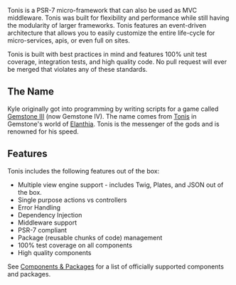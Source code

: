 Tonis is a PSR-7 micro-framework that can also be used as MVC middleware. Tonis was built for flexibility and performance
while still having the modularity of larger frameworks. Tonis features an event-driven architecture that allows you to 
easily customize the entire life-cycle for micro-services, apis, or even full on sites.

Tonis is built with best practices in mind and features 100% unit test coverage, integration tests, and high quality code.
No pull request will ever be merged that violates any of these standards.

The Name
--------

Kyle originally got into programming by writing scripts for a game called [Gemstone III](http://www.play.net/gs4) 
(now Gemstone IV). The name comes from [Tonis](https://gswiki.play.net/mediawiki/index.php/Tonis) in Gemstone's world of 
[Elanthia](https://gswiki.play.net/mediawiki/index.php/Elanthia). Tonis is the messenger of the gods and is renowned for 
his speed.
 
Features
--------

Tonis includes the following features out of the box:

  * Multiple view engine support - includes Twig, Plates, and JSON out of the box.
  * Single purpose actions vs controllers
  * Error Handling
  * Dependency Injection
  * Middleware support
  * PSR-7 compliant
  * Package (reusable chunks of code) management
  * 100% test coverage on all components
  * High quality components
  
See [Components & Packages](/other/components-and-packages) for a list of officially supported components and packages.
